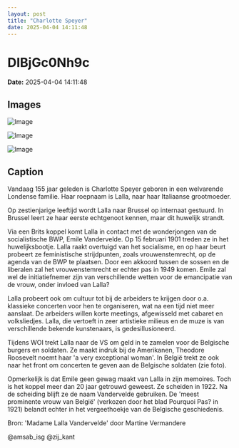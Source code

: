 ```yaml
---
layout: post
title: "Charlotte Speyer"
date: 2025-04-04 14:11:48
---
```


# DIBjGc0Nh9c

**Date:** 2025-04-04 14:11:48

## Images

![Image](/zij.was.eens/images/DIBjGc0Nh9c_0.webp)

![Image](/zij.was.eens/images/DIBjGc0Nh9c_1.webp)

![Image](/zij.was.eens/images/DIBjGc0Nh9c_2.webp)

## Caption

Vandaag 155 jaar geleden is Charlotte Speyer geboren in een welvarende Londense familie. Haar roepnaam is Lalla, naar haar Italiaanse grootmoeder. 

Op zestienjarige leeftijd wordt Lalla naar Brussel op internaat gestuurd. In Brussel leert ze haar eerste echtgenoot kennen, maar dit huwelijk strandt. 

Via een Brits koppel komt Lalla in contact met de wonderjongen van de socialistische BWP, Emile Vandervelde. Op 15 februari 1901 treden ze in het huwelijksbootje. Lalla raakt overtuigd van het socialisme, en op haar beurt probeert ze feministische strijdpunten, zoals vrouwenstemrecht, op de agenda van de BWP te plaatsen. Door een akkoord tussen de sossen en de liberalen zal het vrouwenstemrecht er echter pas in 1949 komen. Emile zal wel de initiatiefnemer zijn van verschillende wetten voor de emancipatie van de vrouw, onder invloed van Lalla? 

Lalla probeert ook om cultuur tot bij de arbeiders te krijgen door o.a. klassieke concerten voor hen te organiseren, wat na een tijd niet meer aanslaat. De arbeiders willen korte meetings, afgewisseld met cabaret en volksliedjes. Lalla, die vertoeft in zeer artistieke milieus en de muze is van verschillende bekende kunstenaars, is gedesillusioneerd.

Tijdens WOI trekt Lalla naar de VS om geld in te zamelen voor de Belgische burgers en soldaten. Ze maakt indruk bij de Amerikanen, Theodore Roosevelt noemt haar 'a very exceptional woman'. In België trekt ze ook naar het front om concerten te geven aan de Belgische soldaten (zie foto). 

Opmerkelijk is dat Emile geen gewag maakt van Lalla in zijn memoires. Toch is het koppel meer dan 20 jaar getrouwd geweest. Ze scheiden in 1922. Na de scheiding blijft ze de naam Vandervelde gebruiken. De 'meest prominente vrouw van België' (verkozen door het blad Pourquoi Pas? in 1921) belandt echter in het vergeethoekje van de Belgische geschiedenis. 

Bron: 'Madame Lalla Vandervelde' door Martine Vermandere

@amsab_isg @zij_kant

